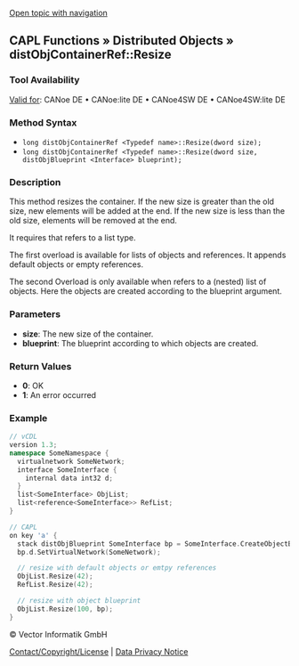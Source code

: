 [Open topic with navigation](../../../../../CANoeDEFamily.htm#Topics/CAPLFunctions/DistributedObjects/Methods/CAPLfunctiondistObjContainerRefResize.md)

## CAPL Functions » Distributed Objects » distObjContainerRef::Resize

### Tool Availability
[Valid for](../../../Shared/FeatureAvailability.md): CANoe DE • CANoe:lite DE • CANoe4SW DE • CANoe4SW:lite DE

### Method Syntax
- `long distObjContainerRef <Typedef name>::Resize(dword size);`
- `long distObjContainerRef <Typedef name>::Resize(dword size, distObjBlueprint <Interface> blueprint);`

### Description
This method resizes the container. If the new size is greater than the old size, new elements will be added at the end. If the new size is less than the old size, elements will be removed at the end.

It requires that **<Typedef name>** refers to a list type.

The first overload is available for lists of objects and references. It appends default objects or empty references.

The second Overload is only available when **<Typedef name>** refers to a (nested) list of objects. Here the objects are created according to the blueprint argument.

### Parameters
- **size**: The new size of the container.
- **blueprint**: The blueprint according to which objects are created.

### Return Values
- **0**: OK
- **1**: An error occurred

### Example
```cpp
// vCDL
version 1.3;
namespace SomeNamespace {
  virtualnetwork SomeNetwork;
  interface SomeInterface {
    internal data int32 d;
  }
  list<SomeInterface> ObjList;
  list<reference<SomeInterface>> RefList;
}

// CAPL
on key 'a' {
  stack distObjBlueprint SomeInterface bp = SomeInterface.CreateObjectBlueprint();
  bp.d.SetVirtualNetwork(SomeNetwork);

  // resize with default objects or emtpy references
  ObjList.Resize(42);
  RefList.Resize(42);

  // resize with object blueprint
  ObjList.Resize(100, bp);
}
```

© Vector Informatik GmbH

[Contact/Copyright/License](../../../Shared/ContactCopyrightLicense.md) | [Data Privacy Notice](https://www.vector.com/int/en/company/get-info/privacy-policy/)